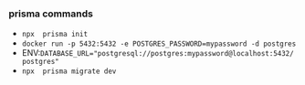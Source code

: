 ### prisma commands

- `npx  prisma init`
- `docker run -p 5432:5432 -e POSTGRES_PASSWORD=mypassword -d postgres`
- ENV:`DATABASE_URL="postgresql://postgres:mypassword@localhost:5432/postgres"`
- `npx  prisma migrate dev`
